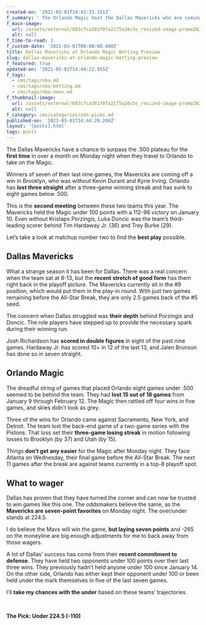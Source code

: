 ```yaml
---
created-on: '2021-03-01T14:43:33.151Z'
f_summary: ' The Orlando Magic host the Dallas Mavericks who are coming off of a hot streak of wins while the Magic have struggled in their recent games. '
f_main-image:
  url: /assets/external/603cfca381f0fa2175a26c5c_resized-image-promo2024.jpeg
  alt: null
f_time-to-read: 3
f_custom-date: '2021-03-01T00:00:00.000Z'
title: Dallas Mavericks at Orlando Magic Betting Preview
slug: dallas-mavericks-at-orlando-magic-betting-preview
f_featured: true
updated-on: '2021-03-01T14:44:22.955Z'
f_tags:
  - cms/tags/nba.md
  - cms/tags/nba-betting.md
  - cms/tags/nba-news.md
f_thumbnail-image:
  url: /assets/external/603cfca381f0fa2175a26c5c_resized-image-promo2024.jpeg
  alt: null
f_category: cms/categories/sdn-picks.md
published-on: '2021-03-01T14:44:29.204Z'
layout: '[posts].html'
tags: posts
---
```


The Dallas Mavericks have a chance to surpass the .500 plateau for the **first time** in over a month on Monday night when they travel to Orlando to take on the Magic.

Winners of seven of their last nine games, the Mavericks are coming off a win in Brooklyn, who was without Kevin Durant and Kyrie Irving. Orlando has **lost three straight** after a three-game winning streak and has sunk to eight games below .500.

This is the **second meeting** between these two teams this year. The Mavericks held the Magic under 100 points with a 112-98 victory on January 10. Even without Kristaps Porzingis, Luka Doncic was the team’s third-leading scorer behind Tim Hardaway Jr. (36) and Trey Burke (29).

Let’s take a look at matchup number two to find the **best play** possible.

Dallas Mavericks
----------------

What a strange season it has been for Dallas. There was a real concern when the team sat at 8-13, but the **recent stretch of good form** has them right back in the playoff picture. The Mavericks currently sit in the #9 position, which would put them in the play-in round. With just two games remaining before the All-Star Break, they are only 2.5 games back of the #5 seed.

The concern when Dallas struggled was **their depth** behind Porzingis and Doncic. The role players have stepped up to provide the necessary spark during their winning run.

Josh Richardson has **scored in double figures** in eight of the past nine games. Hardaway Jr. has scored 10+ in 12 of the last 13, and Jalen Brunson has done so in seven straight.

Orlando Magic
-------------

The dreadful string of games that placed Orlando eight games under .500 seemed to be behind the team. They had **lost 15 out of 18 games** from January 9 through February 12. The Magic then rattled off four wins in five games, and skies didn’t look as grey.

Three of the wins for Orlando came against Sacramento, New York, and Detroit. The team lost the back-end game of a two-game series with the Pistons. That loss set their **three-game losing streak** in motion following losses to Brooklyn (by 37) and Utah (by 15).

Things **don’t get any easier** for the Magic after Monday night. They face Atlanta on Wednesday, their final game before the All-Star Break. The next 11 games after the break are against teams currently in a top-8 playoff spot.

What to wager
-------------

Dallas has proven that they have turned the corner and can now be trusted to win games like this one. The oddsmakers believe the same, as the **Mavericks are seven-point favorites** on Monday night. The over/under stands at 224.5.

I do believe the Mavs will win the game, **but laying seven points** and -265 on the moneyline are big enough adjustments for me to back away from those wagers.

A lot of Dallas’ success has come from their **recent commitment to defense**. They have held two opponents under 100 points over their last three wins. They previously hadn’t held anyone under 100 since January 14. On the other side, Orlando has either kept their opponent under 100 or been held under the mark themselves in five of the last seven games.

I’ll **take my chances with the under** based on these teams’ trajectories.

‍

**The Pick: Under 224.5 (-110)**

‍
